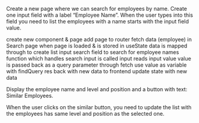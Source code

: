 Create a new page where we can search for employees by name. Create one input field with a label “Employee Name”. When the user types into this field you need to list the employees with a name starts with the input field value.

create new component & page
add page to router
fetch data (employee) in Search page when page is loaded & is stored in useState
data is mapped through to create list 
input search field to search for employee names
function which handles search input is called
input reads input value 
value is passed back as a query parameter through fetch
use value as variable with findQuery
res back with new data to frontend
update state with new data


Display the employee name and level and position and a button with text: Similar Employees. 

When the user clicks on the similar button, you need to update the list with the employees has same level and position as the selected one.
